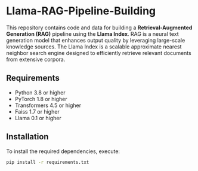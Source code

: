 # Llama-RAG-Pipeline-Building

This repository contains code and data for building a **Retrieval-Augmented Generation (RAG)** pipeline using the **Llama Index**. RAG is a neural text generation model that enhances output quality by leveraging large-scale knowledge sources. The Llama Index is a scalable approximate nearest neighbor search engine designed to efficiently retrieve relevant documents from extensive corpora.

## Requirements

- Python 3.8 or higher
- PyTorch 1.8 or higher
- Transformers 4.5 or higher
- Faiss 1.7 or higher
- Llama 0.1 or higher

## Installation

To install the required dependencies, execute:

```bash
pip install -r requirements.txt